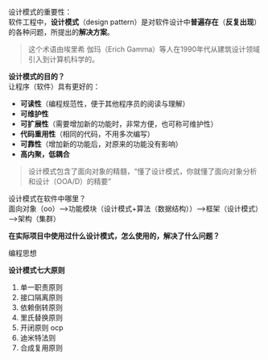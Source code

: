 设计模式的重要性：<br />软件工程中，**设计模式**（design pattern）是对软件设计中**普遍存在**（**反复出现**）的各种问题，所提出的**解决方案**。
> 这个术语由埃里希 伽玛（Erich Gamma）等人在1990年代从建筑设计领域引入到计算机科学的。


**设计模式的目的？**<br />让程序（软件）具有更好的：

- **可读性**（编程规范性，便于其他程序员的阅读与理解）
- **可维护性**
- **可扩展性**（需要增加新的功能时，非常方便，也可称可维护性）
- **代码重用性**（相同的代码，不用多次编写）
- **可靠性**（增加新的功能后，对原来的功能没有影响）
- **高内聚，低耦合**

> 设计模式包含了面向对象的精髓，“懂了设计模式，你就懂了面向对象分析和设计（OOA/D）的精要”


设计模式在软件中哪里？<br />面向对象（oo）——>功能模块（设计模式+算法（数据结构））——>框架（设计模式）——>架构（集群）

**在实际项目中使用过什么设计模式，怎么使用的，解决了什么问题？**

编程思想

**设计模式七大原则**

1. 单一职责原则
2. 接口隔离原则
3. 依赖倒转原则
4. 里氏替换原则
5. 开闭原则 ocp
6. 迪米特法则
7. 合成复用原则


